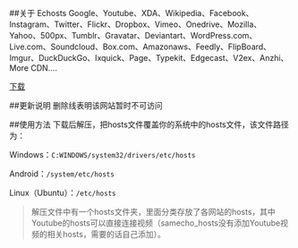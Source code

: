 ##关于 Echosts
Google、Youtube、XDA、Wikipedia、Facebook、Instagram、Twitter、Flickr、Dropbox、Vimeo、Onedrive、Mozilla、Yahoo、500px、Tumblr、Gravatar、Deviantart、WordPress.com、Live.com、Soundcloud、Box.com、Amazonaws、Feedly、FlipBoard、Imgur、DuckDuckGo、Ixquick、Page、Typekit、Edgecast、V2ex、Anzhi、More CDN....

[下载](https://github.com/izuolan/echosts/archive/master.zip)


##更新说明
删除线表明该网站暂时不可访问


##使用方法
下载后解压，把hosts文件覆盖你的系统中的hosts文件，该文件路径为：


Windows：`C:WINDOWS/system32/drivers/etc/hosts`

Android：`/system/etc/hosts`

Linux（Ubuntu）：`/etc/hosts`

> 解压文件中有一个hosts文件夹，里面分类存放了各网站的hosts，其中Youtube的hosts可以直接连接视频（samecho_hosts没有添加Youtube视频的相关hosts，需要的话自己添加）。

